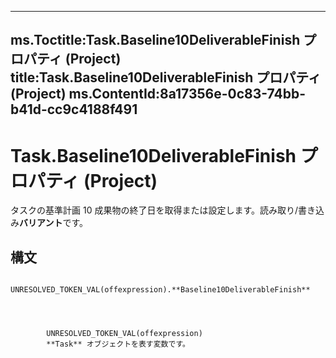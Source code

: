 

---
ms.Toctitle:Task.Baseline10DeliverableFinish プロパティ (Project)
title:Task.Baseline10DeliverableFinish プロパティ (Project)
ms.ContentId:8a17356e-0c83-74bb-b41d-cc9c4188f491
---
# Task.Baseline10DeliverableFinish プロパティ (Project)




タスクの基準計画 10 成果物の終了日を取得または設定します。読み取り/書き込み**バリアント**です。

## 構文

            UNRESOLVED_TOKEN_VAL(offexpression).**Baseline10DeliverableFinish**




            UNRESOLVED_TOKEN_VAL(offexpression)
            **Task** オブジェクトを表す変数です。




